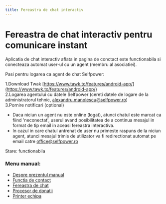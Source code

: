 ```yaml
---
title: Fereastra de chat interactiv
---
```


# Fereastra de chat interactiv pentru comunicare instant

Aplicatia de chat interactiv aflata in pagina de conctact este functionabila si conecteaza automat user-ul cu un agent (membru al asociatiei).

Pasi pentru logarea ca agent de chat Selfpower:

1.Download Twak  [https://www.tawk.to/features/android-app/](https://www.tawk.to/features/android-app/)    
2.Logarea agentului cu datele Selfpower (cereti datele de logare de la administratorul tehnic, alexandru.manolescu@selfpower.ro)      
3.Pornire notificari  (optional)        

* Daca niciun un agent nu este online (logat), atunci chatul este marcat ca fiind 'neconectat', userul avand posibilitatea de a continua mesajul in format de tip email in aceasi fereastra interactiva.
* In cazul in care chatul antrenat de user nu primeste raspuns de la niciun agent, atunci mesajul trimis de utilizator va fi redirectionat automat pe email catre office@selfpower.ro



Stare: functionabila


### Menu manual: 
* [Despre prezentul manual](https://alexinntekt.github.io/selfpowerWiki/despre)    
* [Functia de contact](https://alexinntekt.github.io/selfpowerWiki/functiaDeContact)   
* [Fereastra de chat](https://alexinntekt.github.io/selfpowerWiki/chatInteractiv)    
* [Procesor de donatii](https://alexinntekt.github.io/selfpowerWiki/procesorDonatii)
* [Printer echipa](https://alexinntekt.github.io/selfpowerWiki/printer)  